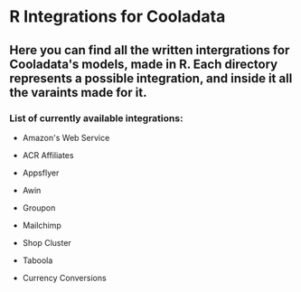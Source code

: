 # R Integrations for Cooladata

## Here you can find all the written intergrations for Cooladata's models, made in R. Each directory represents a possible integration, and inside it all the varaints made for it.
                     
### List of currently available integrations:

* Amazon's Web Service

* ACR Affiliates

* Appsflyer

* Awin

* Groupon

* Mailchimp

* Shop Cluster

* Taboola

* Currency Conversions
